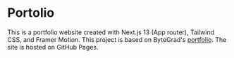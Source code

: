 # Portolio
This is a portfolio website created with Next.js 13 (App router), Tailwind CSS, and Framer Motion. This project is based on ByteGrad's [portfolio](https://github.com/ByteGrad/portfolio-website). The site is hosted on GitHub Pages.

